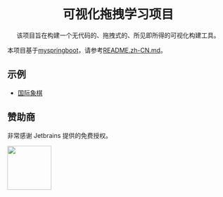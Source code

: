 <h1 align="center">可视化拖拽学习项目</h1>

<div align="center">

该项目旨在构建一个无代码的、拖拽式的、所见即所得的可视化构建工具。

</div>

本项目基于[myspringboot](https://github.com/hankaibo/myspringboot)，请参考[README.zh-CN.md](https://github.com/hankaibo/myspringboot/blob/master/README.md)。

## 示例

- [国际象棋](http://58.87.121.239:9003/game/chess)

## 赞助商

非常感谢 Jetbrains 提供的免费授权。

<a href="https://www.jetbrains.com/" target="_blank"><img src="https://www.jetbrains.com/company/brand/img/logo1.svg" width="100"></a>

